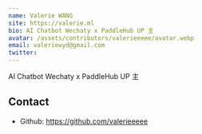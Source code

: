 ```yaml
---
name: Valerie WANG
site: https://valerie.ml
bio: AI Chatbot Wechaty x PaddleHub UP 主
avatar: /assets/contributors/valerieeeee/avatar.webp
email: valeriewyd@gmail.com
twitter: 
---
```


AI Chatbot Wechaty x PaddleHub UP 主

## Contact

- Github: <https://github.com/valerieeeee>
